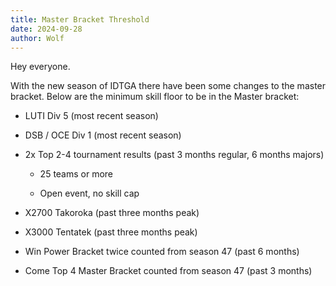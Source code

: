 ```yaml
---
title: Master Bracket Threshold
date: 2024-09-28
author: Wolf
---
```


Hey everyone.

With the new season of IDTGA there have been some changes to the master bracket. Below are the minimum skill floor to be in the Master bracket:

- LUTI Div 5 (most recent season)

- DSB / OCE Div 1 (most recent season)

- 2x Top 2-4 tournament results (past 3 months regular, 6 months majors)

  - 25 teams or more

  - Open event, no skill cap

- X2700 Takoroka (past three months peak)
- X3000 Tentatek (past three months peak)
- Win Power Bracket twice counted from season 47 (past 6 months)
- Come Top 4 Master Bracket counted from season 47 (past 3 months)

